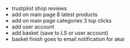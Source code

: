 - trustpilot shop reviews
- add on main page 8 latest products
- add on main page categories 3 top clicks
- add user account
- add basket (save to LS or user account)
- basket finish goes to email notification for akai
